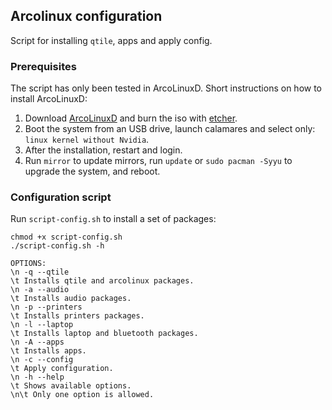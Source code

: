 ## Arcolinux configuration

Script for installing `qtile`, apps and apply config.

### Prerequisites 

The script has only been tested in ArcoLinuxD. Short instructions on how to install ArcoLinuxD:

1. Download [ArcoLinuxD](https://arcolinux.info/download/) and burn the iso with [etcher](https://github.com/balena-io/etcher).
2. Boot the system from an USB drive, launch calamares and select only: `linux kernel without Nvidia`.
3. After the installation, restart and login.
4. Run `mirror` to update mirrors, run `update` or `sudo pacman -Syyu` to upgrade the system, and reboot.

### Configuration script

Run `script-config.sh` to install a set of packages:

```
chmod +x script-config.sh
./script-config.sh -h

OPTIONS:
\n -q --qtile
\t Installs qtile and arcolinux packages.
\n -a --audio
\t Installs audio packages.
\n -p --printers
\t Installs printers packages.
\n -l --laptop
\t Installs laptop and bluetooth packages.
\n -A --apps
\t Installs apps.
\n -c --config
\t Apply configuration.
\n -h --help
\t Shows available options.
\n\t Only one option is allowed.
```



